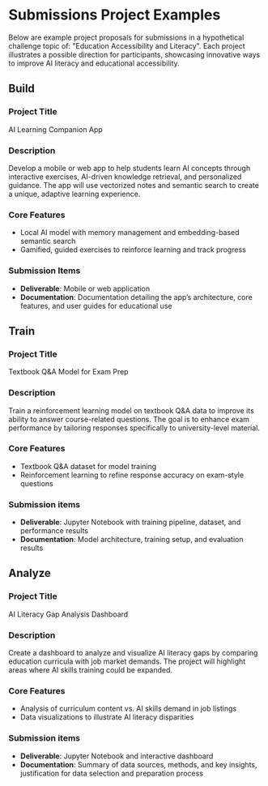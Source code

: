 # Submissions Project Examples
Below are example project proposals for submissions in a hypothetical challenge topic of: "Education Accessibility and Literacy". Each project illustrates a possible direction for participants, showcasing innovative ways to improve AI literacy and educational accessibility.
##  Build
### Project Title
AI Learning Companion App

### Description
Develop a mobile or web app to help students learn AI concepts through interactive exercises, AI-driven knowledge retrieval, and personalized guidance. The app will use vectorized notes and semantic search to create a unique, adaptive learning experience.


### Core Features
- Local AI model with memory management and embedding-based semantic search
- Gamified, guided exercises to reinforce learning and track progress


### Submission Items
- **Deliverable**: Mobile or web application
- **Documentation**: Documentation detailing the app’s architecture, core features, and user guides for educational use


## Train
### Project Title
Textbook Q&A Model for Exam Prep

### Description
Train a reinforcement learning model on textbook Q&A data to improve its ability to answer course-related questions. The goal is to enhance exam performance by tailoring responses specifically to university-level material.


### Core Features
- Textbook Q&A dataset for model training
- Reinforcement learning to refine response accuracy on exam-style questions


### Submission items
- **Deliverable**: Jupyter Notebook with training pipeline, dataset, and performance results
- **Documentation**: Model architecture, training setup, and evaluation results


## Analyze
### Project Title
AI Literacy Gap Analysis Dashboard

### Description
Create a dashboard to analyze and visualize AI literacy gaps by comparing education curricula with job market demands. The project will highlight areas where AI skills training could be expanded.


### Core Features
- Analysis of curriculum content vs. AI skills demand in job listings
- Data visualizations to illustrate AI literacy disparities


### Submission items
- **Deliverable**: Jupyter Notebook and interactive dashboard
- **Documentation**: Summary of data sources, methods, and key insights, justification for data selection and preparation process